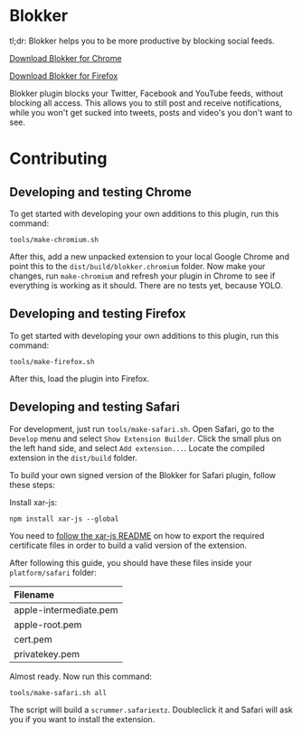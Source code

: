# Blokker

tl;dr: Blokker helps you to be more productive by blocking social feeds.

[Download Blokker for Chrome](https://chrome.google.com/webstore/detail/blokker/nfbccglabkpcibhpnjlodhncnlggpkka)

[Download Blokker for Firefox](https://addons.mozilla.org/en-US/firefox/addon/blokker/)

Blokker plugin blocks your Twitter, Facebook and YouTube feeds, without blocking all access.
This allows you to still post and receive notifications, while you won't get sucked
into tweets, posts and video's you don't want to see.

# Contributing

## Developing and testing Chrome

To get started with developing your own additions to this plugin, run this command:

```
tools/make-chromium.sh
```

After this, add a new unpacked extension to your local Google Chrome and point this to the `dist/build/blokker.chromium` folder. Now make your changes, run `make-chromium` and refresh your plugin
in Chrome to see if everything is working as it should. There are no tests yet, because YOLO.

## Developing and testing Firefox

To get started with developing your own additions to this plugin, run this command:

```
tools/make-firefox.sh
```

After this, load the plugin into Firefox.

## Developing and testing Safari

For development, just run `tools/make-safari.sh`. Open Safari, go to the `Develop` menu and select `Show Extension Builder`. Click the small plus on the left hand side, and select `Add extension...`. Locate the compiled extension in the `dist/build` folder.

To build your own signed version of the Blokker for Safari plugin, follow these steps:

Install xar-js:

```
npm install xar-js --global
```

You need to [follow the xar-js README](https://github.com/robertknight/xar-js#building-a-safari-extension) on how to export the required certificate files in order to build a valid version of the extension.

After following this guide, you should have these files inside your `platform/safari` folder:

| Filename               |
|:-----------------------|
| apple-intermediate.pem |
| apple-root.pem         |
| cert.pem               |
| privatekey.pem         |

Almost ready. Now run this command:

```
tools/make-safari.sh all
```

The script will build a `scrummer.safariextz`. Doubleclick it and Safari will ask you if you want to install the extension.
